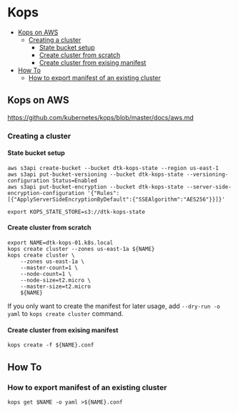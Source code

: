 # Kops

- [Kops on AWS](#kops-on-aws)
	- [Creating a cluster](#creating-a-cluster)
		- [State bucket setup](#state-bucket-setup)
		- [Create cluster from scratch](#create-cluster-from-scratch)
		- [Create cluster from exising manifest](#create-cluster-from-exising-manifest)
- [How To](#how-to)
	- [How to export manifest of an existing cluster](#how-to-export-manifest-of-an-existing-cluster)

## Kops on AWS

https://github.com/kubernetes/kops/blob/master/docs/aws.md

### Creating a cluster

#### State bucket setup

```
aws s3api create-bucket --bucket dtk-kops-state --region us-east-1
aws s3api put-bucket-versioning --bucket dtk-kops-state --versioning-configuration Status=Enabled
aws s3api put-bucket-encryption --bucket dtk-kops-state --server-side-encryption-configuration '{"Rules":[{"ApplyServerSideEncryptionByDefault":{"SSEAlgorithm":"AES256"}}]}'
```

```
export KOPS_STATE_STORE=s3://dtk-kops-state
```

#### Create cluster from scratch

```
export NAME=dtk-kops-01.k8s.local
kops create cluster --zones us-east-1a ${NAME}
kops create cluster \
    --zones us-east-1a \
    --master-count=1 \
    --node-count=1 \
    --node-size=t2.micro \
    --master-size=t2.micro
    ${NAME}
```

If you only want to create the manifest for later usage, add `--dry-run -o yaml` to `kops create cluster` command.

#### Create cluster from exising manifest

```
kops create -f ${NAME}.conf
```

## How To

### How to export manifest of an existing cluster

```
kops get $NAME -o yaml >${NAME}.conf
```
